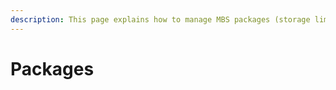 ```yaml
---
description: This page explains how to manage MBS packages (storage limits) via API
---
```


# Packages

